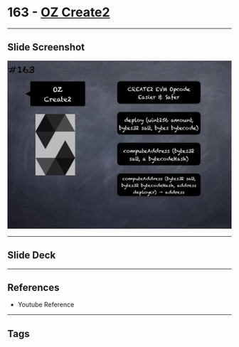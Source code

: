 # 163 - [OZ Create2](OZ%20Create2.md)


___
## Slide Screenshot
![163.png](../images/solidity201/163.png)
___
## Slide Deck

___
## References
- Youtube Reference
___
## Tags